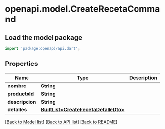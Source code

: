# openapi.model.CreateRecetaCommand

## Load the model package
```dart
import 'package:openapi/api.dart';
```

## Properties
Name | Type | Description | Notes
------------ | ------------- | ------------- | -------------
**nombre** | **String** |  | 
**productoId** | **String** |  | 
**descripcion** | **String** |  | [optional] 
**detalles** | [**BuiltList&lt;CreateRecetaDetalleDto&gt;**](CreateRecetaDetalleDto.md) |  | [optional] 

[[Back to Model list]](../README.md#documentation-for-models) [[Back to API list]](../README.md#documentation-for-api-endpoints) [[Back to README]](../README.md)


